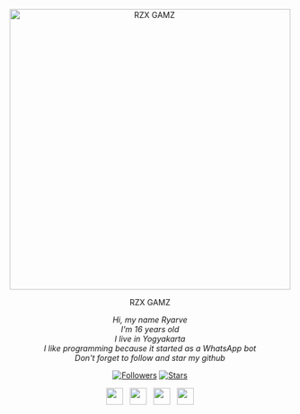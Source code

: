 <p align="center">
<img src="https://i.postimg.cc/dtKntsXX/seo-optimization-abstract-business-background-with-doodle-icons-diagram-magnifier-document-cogwheel.jpg" alt="RZX GAMZ" width="500"/>
</p>
<p align="center">
RZX GAMZ
</p>
<p align="center">
<em>Hi, my name Ryarve<br>
I'm 16 years old<br>
I live in Yogyakarta<br>
I like programming because it started as a WhatsApp bot<br>
Don't forget to follow and star my github</em>
</p>
<p align="center">
<a href="https://github.com/RzxGamz/followers"><img title="Followers" src="https://img.shields.io/github/followers/RzxGamz?color=red&style=flat-square"></a>
<a href="https://github.com/RzxGamz/stars"><img title="Stars" src="https://img.shields.io/github/stars/RzxGamz?color=blue&style=flat-square"></a>
</p>
<p align='center'>
<a href="https://twitter.com"><img height="30" src="https://github.com/TobyG74/TobyG74/blob/main/twitter.png?raw=true"></a>&nbsp;&nbsp;
<a href="https://instagram.com/rzxgamz"><img height="30" src="https://github.com/TobyG74/TobyG74/blob/main/instagram.jpg?raw=true"></a>&nbsp;&nbsp;
<a href="https://www.facebook.com/ChocoGanz"><img height="30" src="https://github.com/TobyG74/TobyG74/blob/main/facebook.png?raw=true"></a>&nbsp;&nbsp;
<a href="https://api.whatsapp.com/send?phone=6283821902942&text=Halo+bang"><img height="30" src="https://encrypted-tbn0.gstatic.com/images?q=tbn:ANd9GcRBc_3WgZjWOtqdKZQbdkxUl5A31GZ_YC35zQ&usqp=CAU"></a>
</P>
